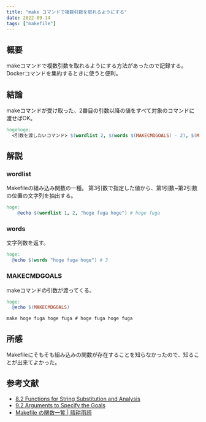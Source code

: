 ```yaml
---
title: "make コマンドで複数引数を取れるようにする"
date: 2022-09-14
tags: ["makefile"]
---
```

## 概要
makeコマンドで複数引数を取れるようにする方法があったので記録する。
Dockerコマンドを集約するときに使うと便利。

## 結論
makeコマンドが受け取った、2番目の引数以降の値をすべて対象のコマンドに渡せばOK。
```makefile
hogehoge:
  <引数を渡したいコマンド> $(wordlist 2, $(words $(MAKECMDGOALS) - 2), $(MAKECMDGOALS))
```

## 解説
### wordlist
Makefileの組み込み関数の一種。
第3引数で指定した値から、第1引数~第2引数の位置の文字列を抽出する。
```makefile
hoge:
	@echo $(wordlist 1, 2, "hoge fuga hoge") # hoge fuga
```

### words
文字列数を返す。
```makefile
hoge:
  @echo $(words "hoge fuga hoge") # 3
```

### MAKECMDGOALS
makeコマンドの引数が渡ってくる。
```makefile
hoge:
  @echo $(MAKECMDGOALS)
```
```shell
make hoge fuga hoge fuga # hoge fuga hoge fuga
```

## 所感
Makefileにそもそも組み込みの関数が存在することを知らなかったので、知ることが出来てよかった。

## 参考文献
- [8.2 Functions for String Substitution and Analysis](https://www.gnu.org/software/make/manual/html_node/Text-Functions.html)
- [9.2 Arguments to Specify the Goals](https://www.gnu.org/software/make/manual/html_node/Goals.html)
- [Makefile の関数一覧 | 晴耕雨読](https://tex2e.github.io/blog/makefile/functions)